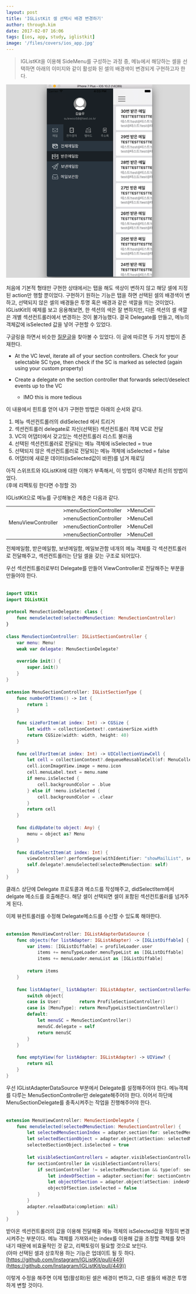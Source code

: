 ```yaml
---
layout: post
title: 'IGListKit 셀 선택시 배경 변경하기'
author: through.kim
date: 2017-02-07 16:06
tags: [ios, app, study, iglistkit]
image: '/files/covers/ios_app.jpg'
---
```


> IGListKit을 이용해 SideMenu를 구성하는 과정 중, 메뉴에서 해당하는 셀을 선택하면 아래의 이미지와 같이 활성화 된 셀의 배경색이 변경되게 구현하고자 한다.

![사이드 메뉴 구현](/files/iglistkit/sideMenuImg.png)

처음에 기본적 형태만 구현한 상태에서는 탭을 해도 색상이 변하지 않고 해당 셀에 지정된 action만 행할 뿐이었다. 구현하기 원하는 기능은 탭을 하면 선택된 셀의 배경색이 변하고, 선택되지 않은 셀의 배경들은 투명 혹은 배경과 같은 색깔을 띄는 것이었다. IGListKit의 예제를 보고 응용해보면, 한 섹션의 색은 잘 변하지만, 다른 섹션의 셀 색깔은 개별 섹션컨트롤러에서 변경하는 것이 불가능했다. 결국 Delegate를 만들고, 메뉴의 객체값에 isSelected 값을 넣어 구현할 수 있었다.  
  
구글링을 하면서 비슷한 [질문글](https://github.com/Instagram/IGListKit/issues/184)을 찾아볼 수 있었다. 이 글에 따르면 두 가지 방법이 존재한다.

 - At the VC level, iterate all of your section controllers. Check for your selectable SC type, then check if the SC is marked as selected (again using your custom property)  
 
 - Create a delegate on the section controller that forwards select/deselect events up to the VC  
    - IMO this is more tedious

이 내용에서 힌트를 얻어 내가 구현한 방법은 아래의 순서와 같다.

 1. 메뉴 섹션컨트롤러의 didSelected 에서 트리거
 2. 섹션컨트롤러 delegate로 자신(선택된) 섹션컨트롤러 객체 VC로 전달 
 3. VC의 어댑터에서 갖고있는 섹션컨트롤러 리스트 불러옴 
 4. 선택된 섹션컨트롤러로 전달되는 메뉴 객체에 isSelected = true 
 5. 선택되지 않은 섹션컨트롤러로 전달되는 메뉴 객체에 isSelected = false
 6. 어댑터에 새로운 데이터(isSelected값이 바뀐)를 넘겨 재로딩

아직 스위프트와 IGListKit에 대한 이해가 부족해서, 이 방법이 생각해낸 최선의 방법이었다.  
(후에 리팩토링 한다면 수정할 것)

IGListKit으로 메뉴를 구성해놓은 계층은 다음과 같다.

<table>
<tr>
    <td rowspan="4">MenuViewController</td>
    <td>>menuSectionController</td>
    <td>>MenuCell</td>
</tr>
<tr>
    <td>>menuSectionController</td>
    <td>>MenuCell</td>
</tr>
<tr>
    <td>>menuSectionController</td>
    <td>>MenuCell</td>
</tr>
<tr>
    <td>>menuSectionController</td>
    <td>>MenuCell</td>
</tr>
</table>

전체메일함, 받은메일함, 보낸메일함, 메일보관함 네개의 메뉴 객체를 각 섹션컨트롤러로 전달해주고, 섹션컨트롤러는 단일 셀을 갖는 구조로 되어있다.

우선 섹션컨트롤러로부터 Delegate를 만들어 ViewController로 전달해주는 부분을 만들어야 한다.

```swift

import UIKit
import IGListKit

protocol MenuSectionDelegate: class {
    func menuSelected(selectedMenuSection: MenuSectionController)
}

class MenuSectionController: IGListSectionController {
    var menu: Menu!
    weak var delegate: MenuSectionDelegate?
    
    override init() {
        super.init()
    }
}

extension MenuSectionController: IGListSectionType {
    func numberOfItems() -> Int {
        return 1
    }
    
    func sizeForItem(at index: Int) -> CGSize {
        let width = collectionContext!.containerSize.width
        return CGSize(width: width, height: 40)
    }
    
    func cellForItem(at index: Int) -> UICollectionViewCell {
        let cell = collectionContext?.dequeueReusableCell(of: MenuCollectionViewCell.self, for: self, at: index) as! MenuCollectionViewCell
        cell.iconImageView.image = menu.icon
        cell.menuLabel.text = menu.name
        if menu.isSelected {
            cell.backgroundColor = .blue
        } else if !menu.isSelected {
            cell.backgroundColor = .clear
        }
        return cell
    }
    
    func didUpdate(to object: Any) {
        menu = object as? Menu
    }
    
    func didSelectItem(at index: Int) {
        viewController?.performSegue(withIdentifier: "showMailList", sender: menu.type)
        self.delegate?.menuSelected(selectedMenuSection: self)
    }
}

```

클래스 상단에 Delegate 프로토콜과 메소드를 작성해주고, didSelectItem에서 delgate 메소드를 호출해준다. 해당 셀이 선택되면 셀이 포함된 섹션컨트롤러를 넘겨주게 된다.

이제 뷰컨트롤러를 수정해 Delegate메소드를 수신할 수 있도록 해야한다.

```swift

extension MenuViewController: IGListAdapterDataSource {
    func objects(for listAdapter: IGListAdapter) -> [IGListDiffable] {
        var items: [IGListDiffable] = profileLoader.user
            items += menuTypeLoader.menuTypeList as [IGListDiffable]
            items += menuLoader.menuList as [IGListDiffable]
        
        return items
    }
    
    func listAdapter(_ listAdapter: IGListAdapter, sectionControllerFor object: Any) -> IGListSectionController {
        switch object{
        case is User:       return ProfileSectionController()
        case is [MenuType]: return MenuTypeListSectionController()
        default:
            let menuSC = MenuSectionController()
            menuSC.delegate = self
            return menuSC
        }
    }
    
    func emptyView(for listAdapter: IGListAdapter) -> UIView? {
        return nil
    }
}

```

우선 IGListAdapterDataSource 부분에서 Delegate를 설정해주어야 한다. 메뉴객체를 다루는 MenuSectionController만 delegate해주어야 한다. 이어서 하단에 MenuSectionDelegate를 충족시켜주는 작업을 진행해주어야 한다.


```swift

extension MenuViewController: MenuSectionDelegate {
    func menuSelected(selectedMenuSection: MenuSectionController) {
        let selectedMenuSectionIndex = adapter.section(for: selectedMenuSection)
        let selectedSectionObject = adapter.object(atSection: selectedMenuSectionIndex) as! Menu
        selectedSectionObject.isSelected = true
        
        let visibleSectionControllers = adapter.visibleSectionControllers()
        for sectionController in visibleSectionControllers{
            if sectionController != selectedMenuSection && type(of: sectionController) == MenuSectionController.self{
                let indexOfSection = adapter.section(for: sectionController)
                let objectOfSection = adapter.object(atSection: indexOfSection) as! Menu
                objectOfSection.isSelected = false
            }
        }
        adapter.reloadData(completion: nil)
    }
}

```

받아온 섹션컨트롤러의 값을 이용해 전달해줄 메뉴 객체의 isSelected값을 적절히 변경시켜주는 부분이다. 
메뉴 객체를 가져와서는 index를 이용해 값을 조정할 객체를 찾아내기 때문에 비효율적인 것 같고, 리팩토링이 필요할 것으로 보인다.  
(아마 선택된 셀과 상호작용 하는 기능은 업데이트 될 듯 하다. [https://github.com/Instagram/IGListKit/pull/449](https://github.com/Instagram/IGListKit/pull/449))

이렇게 수정을 해주면 이제 탭(활성화)된 셀은 배경이 변하고, 다른 셀들의 배경은 투명하게 변할 것이다.


